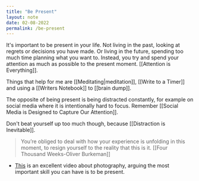 ```yaml
---
title: "Be Present"
layout: note
date: 02-08-2022
permalink: /be-present
---
```


It's important to be present in your life. Not living in the past, looking at regrets or decisions you have made. Or living in the future, spending too much time planning what you want to. Instead, you try and spend your attention as much as possible to the present moment. [[Attention is Everything]].

Things that help for me are [[Meditating|meditation]], [[Write to a Timer]] and using a [[Writers Notebook]] to [[brain dump]].

The opposite of being present is being distracted constantly, for example on social media where it is intentionally hard to focus. Remember [[Social Media is Designed to Capture Our Attention]].

Don't beat yourself up too much though, because [[Distraction is Inevitable]]. 

> You’re obliged to deal with how your experience is unfolding in this moment, to resign yourself to the reality that this is it.
> [[Four Thousand Weeks-Oliver Burkeman]]

- [This](https://youtu.be/PH0xLDQrgpQ) is an excellent video about photography, arguing the most important skill you can have is to be present. 
